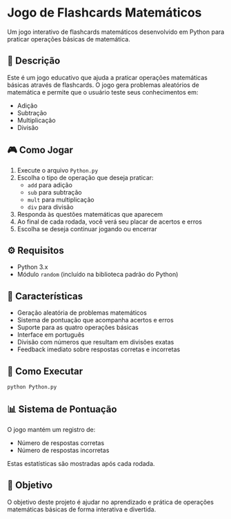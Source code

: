 # Jogo de Flashcards Matemáticos

Um jogo interativo de flashcards matemáticos desenvolvido em Python para praticar operações básicas de matemática.

## 📝 Descrição

Este é um jogo educativo que ajuda a praticar operações matemáticas básicas através de flashcards. O jogo gera problemas aleatórios de matemática e permite que o usuário teste seus conhecimentos em:

- Adição
- Subtração
- Multiplicação
- Divisão

## 🎮 Como Jogar

1. Execute o arquivo `Python.py`
2. Escolha o tipo de operação que deseja praticar:
   - `add` para adição
   - `sub` para subtração
   - `mult` para multiplicação
   - `div` para divisão
3. Responda às questões matemáticas que aparecem
4. Ao final de cada rodada, você verá seu placar de acertos e erros
5. Escolha se deseja continuar jogando ou encerrar

## ⚙️ Requisitos

- Python 3.x
- Módulo `random` (incluído na biblioteca padrão do Python)

## 🎯 Características

- Geração aleatória de problemas matemáticos
- Sistema de pontuação que acompanha acertos e erros
- Suporte para as quatro operações básicas
- Interface em português
- Divisão com números que resultam em divisões exatas
- Feedback imediato sobre respostas corretas e incorretas

## 🚀 Como Executar

```bash
python Python.py
```

## 📊 Sistema de Pontuação

O jogo mantém um registro de:
- Número de respostas corretas
- Número de respostas incorretas

Estas estatísticas são mostradas após cada rodada.

## 🎯 Objetivo

O objetivo deste projeto é ajudar no aprendizado e prática de operações matemáticas básicas de forma interativa e divertida. 